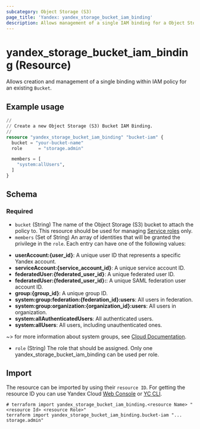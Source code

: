 ```yaml
---
subcategory: Object Storage (S3)
page_title: 'Yandex: yandex_storage_bucket_iam_binding'
description: Allows management of a single IAM binding for a Object Storage (S3) bucket.
---
```


# yandex_storage_bucket_iam_binding (Resource)

Allows creation and management of a single binding within IAM policy for an existing `Bucket`.

## Example usage

```terraform
//
// Create a new Object Storage (S3) Bucket IAM Binding.
//
resource "yandex_storage_bucket_iam_binding" "bucket-iam" {
  bucket = "your-bucket-name"
  role      = "storage.admin"

  members = [
    "system:allUsers",
  ]
}
```

<!-- schema generated by tfplugindocs -->
## Schema

### Required

- `bucket` (String) The name of the Object Storage (S3) bucket to attach the policy to. This resource should be used for managing [Service roles](https://yandex.cloud/docs/storage/security/#service-roles) only.
- `members` (Set of String) An array of identities that will be granted the privilege in the `role`. Each entry can have one of the following values:
 * **userAccount:{user_id}**: A unique user ID that represents a specific Yandex account.
 * **serviceAccount:{service_account_id}**: A unique service account ID.
 * **federatedUser:{federated_user_id}**: A unique federated user ID.
 * **federatedUser:{federated_user_id}:**: A unique SAML federation user account ID.
 * **group:{group_id}**: A unique group ID.
 * **system:group:federation:{federation_id}:users**: All users in federation.
 * **system:group:organization:{organization_id}:users**: All users in organization.
 * **system:allAuthenticatedUsers**: All authenticated users.
 * **system:allUsers**: All users, including unauthenticated ones.

~> for more information about system groups, see [Cloud Documentation](https://yandex.cloud/docs/iam/concepts/access-control/system-group).
- `role` (String) The role that should be assigned. Only one yandex_storage_bucket_iam_binding can be used per role.

## Import

The resource can be imported by using their `resource ID`. For getting the resource ID you can use Yandex Cloud [Web Console](https://console.yandex.cloud) or [YC CLI](https://yandex.cloud/docs/cli/quickstart).

```shell
# terraform import yandex_storage_bucket_iam_binding.<resource Name> "<resource Id> <resource Role>"
terraform import yandex_storage_bucket_iam_binding.bucket-iam "... storage.admin"
```
